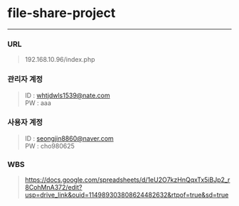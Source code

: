 # file-share-project

---------


### URL

> 192.168.10.96/index.php


### 관리자 계정

> ID : whtjdwls1539@nate.com    
> PW : aaa

### 사용자 계정

> ID : seongjin8860@naver.com    
> PW : cho980625 

### WBS

> https://docs.google.com/spreadsheets/d/1eU2O7kzHnQqxTx5iBJp2_r8CohMnA372/edit?usp=drive_link&ouid=114989303808624482632&rtpof=true&sd=true   
